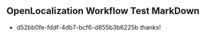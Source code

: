 ## OpenLocalization Workflow Test MarkDown
* d52bb0fe-fddf-4db7-bcf6-d855b3b6225b thanks!

<!--HONumber=Jul16_HO3-->



